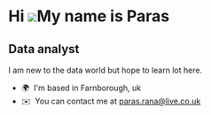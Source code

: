 Hi ![](https://user-images.githubusercontent.com/18350557/176309783-0785949b-9127-417c-8b55-ab5a4333674e.gif)My name is Paras
=============================================================================================================================

Data analyst
------------

I am new to the data world but hope to learn lot here.

* 🌍  I'm based in Farnborough, uk
* ✉️  You can contact me at [paras.rana@live.co.uk](mailto:paras.rana@live.co.uk)
